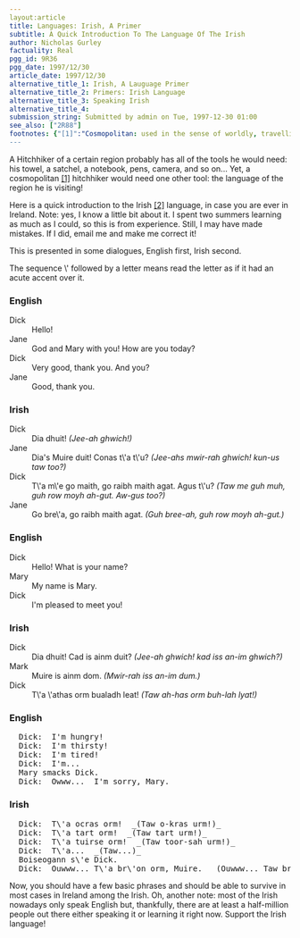 ```yaml
---
layout:article
title: Languages: Irish, A Primer
subtitle: A Quick Introduction To The Language Of The Irish
author: Nicholas Gurley
factuality: Real
pgg_id: 9R36
pgg_date: 1997/12/30
article_date: 1997/12/30
alternative_title_1: Irish, A Lauguage Primer
alternative_title_2: Primers: Irish Language
alternative_title_3: Speaking Irish
alternative_title_4: 
submission_string: Submitted by admin on Tue, 1997-12-30 01:00
see_also: ["2R88"]
footnotes: {"[1]":"Cosmopolitan: used in the sense of worldly, travelling a lot. Not the women's magazine.","[2]":"Irish Language: called Gaeilge, a direct descendant of Gaelic."}
---
```

<div>
<p>A Hitchhiker of a certain region probably has all of the tools he would need: his towel, a satchel, a notebook, pens, camera, and so on... Yet, a cosmopolitan <a href="#footnotes.1" class="footnote-link">[1]</a> hitchhiker would need one other tool: the language of the region he is visiting!</p>
<p>Here is a quick introduction to the Irish <a href="#footnotes.2" class="footnote-link">[2]</a> language, in case you are ever in Ireland. Note: yes, I know a little bit about it. I spent two summers learning as much as I could, so this is from experience. Still, I may have made mistakes. If I did, email me and make me correct it!</p>
<p>This is presented in some dialogues, English first, Irish second.</p>
<p>The sequence \' followed by a letter means read the letter as if it had an acute accent over it.</p>
<h3>English</h3>
<dl compact>
<dt>Dick</dt>
<dd>Hello!</dd>
<dt>Jane</dt>
<dd>God and Mary with you! How are you today?</dd>
<dt>Dick</dt>
<dd>Very good, thank you. And you?</dd>
<dt>Jane</dt>
<dd>Good, thank you.</dd>
</dl>
<h3>Irish</h3>
<dl compact>
<dt>Dick</dt>
<dd>Dia dhuit! <em>(Jee-ah ghwich!)</em>
</dd>
<dt>Jane</dt>
<dd>Dia's Muire duit! Conas t\'a t\'u? <em>(Jee-ahs mwir-rah ghwich! kun-us taw too?)</em>
</dd>
<dt>Dick</dt>
<dd>T\'a m\'e go maith, go raibh maith agat. Agus t\'u? <em>(Taw me guh muh, guh row moyh ah-gut. Aw-gus too?)</em>
</dd>
<dt>Jane</dt>
<dd>Go bre\'a, go raibh maith agat. <em>(Guh bree-ah, guh row moyh ah-gut.)</em>
</dd>
</dl>
<h3>English</h3>
<dl compact>
<dt>Dick</dt>
<dd>Hello! What is your name?</dd>
<dt>Mary</dt>
<dd>My name is Mary.</dd>
<dt>Dick</dt>
<dd>I'm pleased to meet you!</dd>
</dl>
<h3>Irish</h3>
<dl compact>
<dt>Dick</dt>
<dd>Dia dhuit! Cad is ainm duit? <em>(Jee-ah ghwich! kad iss an-im ghwich?)</em>
</dd>
<dt>Mark</dt>
<dd>Muire is ainm dom. <em>(Mwir-rah iss an-im dum.)</em>
</dd>
<dt>Dick</dt>
<dd>T\'a \'athas orm bualadh leat! <em>(Taw ah-has orm buh-lah lyat!)</em>
</dd>
</dl>
<h3>English</h3>
<pre>
  Dick:  I'm hungry!
  Dick:  I'm thirsty!
  Dick:  I'm tired!
  Dick:  I'm...
  Mary smacks Dick.
  Dick:  Owww...  I'm sorry, Mary.
</pre>
<h3>Irish</h3>
<pre>
  Dick:  T\'a ocras orm!  _(Taw o-kras urm!)_
  Dick:  T\'a tart orm!  _(Taw tart urm!)_
  Dick:  T\'a tuirse orm!  _(Taw toor-sah urm!)_
  Dick:  T\'a...  _(Taw...)_
  Boiseogann s\'e Dick.
  Dick:  Ouwww... T\'a br\'on orm, Muire.  _(Ouwww... Taw brun urm!)_
</pre>
<p>Now, you should have a few basic phrases and should be able to survive in most cases in Ireland among the Irish. Oh, another note: most of the Irish nowadays only speak English but, thankfully, there are at least a half-million people out there either speaking it or learning it right now. Support the Irish language!</p>
</div>
